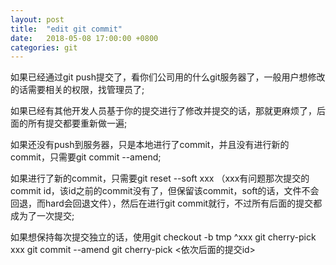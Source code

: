 ```yaml
---
layout: post
title:  "edit git commit"
date:   2018-05-08 17:00:00 +0800
categories: git
---
```


如果已经通过git push提交了，看你们公司用的什么git服务器了，一般用户想修改的话需要相关的权限，找管理员了;

如果已经有其他开发人员基于你的提交进行了修改并提交的话，那就更麻烦了，后面的所有提交都要重新做一遍;

如果还没有push到服务器，只是本地进行了commit，并且没有进行新的commit，只需要git commit --amend;

如果进行了新的commit，只需要git reset --soft xxx （xxx有问题那次提交的commit id，该id之前的commit没有了，但保留该commit，soft的话，文件不会回退，而hard会回退文件），然后在进行git commit就行，不过所有后面的提交都成为了一次提交;

如果想保持每次提交独立的话，使用git checkout -b tmp ^xxx
git cherry-pick xxx
git commit --amend
git cherry-pick <依次后面的提交id>